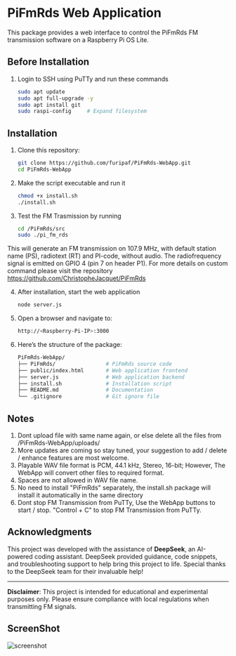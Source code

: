 # PiFmRds Web Application

This package provides a web interface to control the PiFmRds FM transmission software on a Raspberry Pi OS Lite.

## Before Installation

1. Login to SSH using PuTTy and run these commands
   ```bash
   sudo apt update
   sudo apt full-upgrade -y
   sudo apt install git
   sudo raspi-config     # Expand filesystem


## Installation

1. Clone this repository:
   ```bash
   git clone https://github.com/furipaf/PiFmRds-WebApp.git
   cd PiFmRds-WebApp

2. Make the script executable and run it
   ```bash
   chmod +x install.sh
   ./install.sh

3. Test the FM Trasmission by running
   ```bash
   cd /PiFmRds/src
   sudo ./pi_fm_rds

This will generate an FM transmission on 107.9 MHz, with default station name (PS), radiotext (RT) and PI-code, without audio. The radiofrequency signal is emitted on GPIO 4 (pin 7 on header P1). For more details on custom command please visit the repository https://github.com/ChristopheJacquet/PiFmRds 

4. After installation, start the web application
   ```bash
   node server.js

5. Open a browser and navigate to:
   ```bash
   http://<Raspberry-Pi-IP>:3000

6. Here’s the structure of the package:
   ```bash
   PiFmRds-WebApp/
   ├── PiFmRds/                # PiFmRds source code
   ├── public/index.html       # Web application frontend
   ├── server.js               # Web application backend
   ├── install.sh              # Installation script
   ├── README.md               # Documentation
   └── .gitignore              # Git ignore file

## Notes
1. Dont upload file with same name again, or else delete all the files from /PiFmRds-WebApp/uploads/
2. More updates are coming so stay tuned, your suggestion to add / delete / enhance features are most welcome.
3. Playable WAV file format is PCM, 44.1 kHz, Stereo, 16-bit; However, The WebApp will convert other files to required format.
4. Spaces are not allowed in WAV file name.
5. No need to install "PiFmRds" separately, the install.sh package will install it automatically in the same directory
6. Dont stop FM Transmission from PuTTy, Use the WebApp buttons to start / stop. "Control + C" to stop FM Transmission from PuTTy.

## Acknowledgments

This project was developed with the assistance of **DeepSeek**, an AI-powered coding assistant. DeepSeek provided guidance, code snippets, and troubleshooting support to help bring this project to life. Special thanks to the DeepSeek team for their invaluable help!

---

**Disclaimer**: This project is intended for educational and experimental purposes only. Please ensure compliance with local regulations when transmitting FM signals.

## ScreenShot
![screenshot](https://github.com/user-attachments/assets/be48fdcd-98af-4918-9bc0-cef169a657f0)

